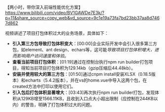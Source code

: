 【两小时，带你深入前端性能优化方案】 https://www.bilibili.com/video/BV1GAWDe7E3k/?p=11&share_source=copy_web&vd_source=9c1e19a73fa7bd23bb37aa8d7467d862


视频讲述了项目打包体积过大的业务场景，具体如下：

- **引入第三方包导致打包体积变大**：[00:00]企业实际开发中会引入很多第三方包，如element、ant design、echars等，这可能*导致项目打包体积增大，进而影响用户访问速度和体验*。
- **查看当前项目打包体积**：[01:19]通过在控制台执行npm run builder打包项目，得知当前项目打包体积为129.14kb（gzip压缩后44.48kb）。
- **安装并使用较大的第三方包**：[01:50]通过cnpm install安装XLSX（0.18.5版本）和echarts（5.4.2版本），并在vs的home.vue中导入这两个包，在created方法中打印以使用它们。
- **引入包后打包体积显著增大**：[03:43]再次执行npm run builder打包，发现体积从129KB增至1566.11KB，且收到入口点大小超出限制（应控制在244KB以内）的警告，明确了打包体积过大的问题。